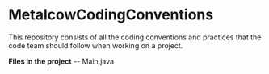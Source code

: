# MetalcowCodingConventions
This repository consists of all the coding conventions and practices that the code team should follow when working on a project. 

**Files in the project**
  -- Main.java
